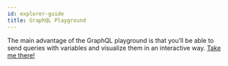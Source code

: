 ```yaml
---
id: explorer-guide
title: GraphQL Playground
---
```


The main advantage of the GraphQL playground is that you’ll be able to send queries with variables and visualize them in an interactive way. [Take me there!](https://github.com/graphql/graphql-playground)